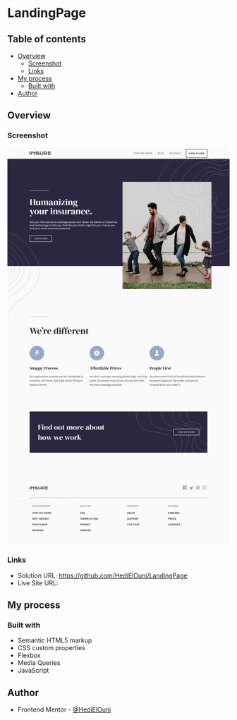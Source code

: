 # LandingPage

## Table of contents

- [Overview](#overview)
  - [Screenshot](#screenshot)
  - [Links](#links)
- [My process](#my-process)
  - [Built with](#built-with)
- [Author](#author)

## Overview

### Screenshot

![](./images/screenshot.png)

### Links

- Solution URL: https://github.com/HediElOuni/LandingPage
- Live Site URL: 

## My process

### Built with

- Semantic HTML5 markup
- CSS custom properties
- Flexbox
- Media Queries
- JavaScript

## Author

- Frontend Mentor - [@HediElOuni](https://www.frontendmentor.io/profile/HediElOuni)
